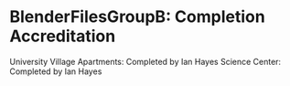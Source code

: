 # BlenderFilesGroupB: Completion Accreditation 
 University Village Apartments: Completed by Ian Hayes
 Science Center: Completed by Ian Hayes
